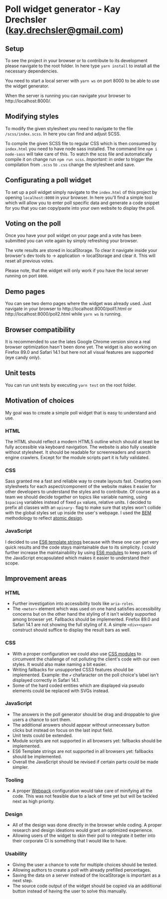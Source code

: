 # Poll widget generator - Kay Drechsler (kay.drechsler@gmail.com)

## Setup
To see the project in your browser or to contribute to its development please navigate to the root folder. In here type `yarn install` to install all the necessary dependencies.

You need to start a local server with `yarn ws` on port 8000 to be able to use the widget generator.

When the server is running you can navigate your browser to http://localhost:8000/.

## Modifying styles
To modify the given stylesheet you need to navigate to the file `/scss/index.scss`. In here you can find and adjust SCSS. 

To compile the given SCSS file to regular CSS which is then consumed by `index.html` you need to have node sass installed. The command line `npm i node-sass` will take care of this. To watch the scss file and automatically compile it on change run `npm run scss`. 
*Important:* in order to trigger the compilation from `.scss` to `.css` change the stylesheet and save. 

## Configurating a poll widget
To set up a poll widget simply navigate to the `index.html` of this project by opening `localhost:8000` in your browser. In here you'll find a simple tool which will allow you to enter poll specific data and generate a code snippet for you that you can copy/paste into your own website to display the poll. 

## Voting on the poll
Once you have your poll widget on your page and a vote has been submitted you can vote again by simply refreshing your browser. 

The vote results are stored in localStorage. To clear it navigate inside your browser's dev tools 
to -> application -> localStorage and clear it. This will reset all previous votes. 

Please note, that the widget will only work if you have the local server running on port `8000`.

## Demo pages
You can see two demo pages where the widget was already used. Just navigate in your browser to 
http://localhost:8000/poll1.html or http://localhost:8000/poll2.html while `yarn ws` is running. 

## Browser compatibility
It is recommended to use the lates Google Chrome version since a real browser optimization hasn't been done yet.
The widget is also working on Firefox 89.0 and Safari 14.1 but here not all visual features are supported (eye candy only).

## Unit tests
You can run unit tests by executing `yarn test` on the root folder. 

## Motivation of choices
My goal was to create a simple poll widget that is easy to understand and use.

### HTML
The HTML should reflect a modern HTML5 outline which should at least be fully accessible via keyboard navigation. The website is also fully useable without stylesheet. It should be readable for screenreaders and search engine crawlers. Except for the module scripts part it is fully validated.

### CSS
Sass granted me a fast and reliable way to create layouts fast. Creating own stylesheets for each aspect/component of the website makes it easier for other developers to understand the styles and to contribute. Of course as a team we should decide together on topics like variable naming, using `$spacing` variables instead of fixed `px` values, relative units. I decided to prefix all classes with an `opinary-` flag to make sure that styles won't collide with the global styles set up inside the user's webpage.
I used the [BEM](http://getbem.com/naming/) methodology to reflect [atomic design](https://bradfrost.com/blog/post/atomic-web-design/). 

### JavaScript
I decided to use [ES6 template strings](https://hacks.mozilla.org/2015/05/es6-in-depth-template-strings-2/) because with these one can get very quick results and the code stays maintainable due to its simplicity. I could further increase the maintainability by using [ES6 modules](https://hacks.mozilla.org/2015/08/es6-in-depth-modules/) to keep parts of the JavaScript encapsulated which makes it easier to understand their scope. 

## Improvement areas
### HTML
- Further investigation into accessibility tools like `aria-roles`.
- The `<meter>` element which was used on one hand satisfies accessibility concerns but on the other hand the styling of it isn't widely supported among browser yet. Fallbacks should be implemented. Firefox 89.0 and Safari 14.1 are not showing the full styling of it. A simple `<div><span>` construct should suffice to display the result bars as well. 

### CSS
- With a proper configuration we could also use [CSS modules](https://github.com/css-modules/css-modules) to circumvent the challenge of not polluting the client's code with our own styles. It would also make naming a bit easier. 
- Writing fallbacks for unsupported CSS3 features should be implemented. Example: the `✔` chafaracter on the poll choice's label isn't displayed correctly in Safari 14.1.
- Some of the hard coded entities which are displayed via pseudo elements could be replaced with SVGs instead.

### JavaScript
- The answers in the poll generator should be drag and droppable to give users a chance to sort them.
- The additional answers should appear without unnecessary button clicks but instead on focus on the last input field.
- Unit tests could be extended.
- Module scripts are not supported in all browsers yet: fallbacks should be implemented.
- ES6 Template strings are not supported in all browsers yet: fallbacks should be implemented.
- Overall the JavaScript should be revised if certain parts could be made simpler.

### Tooling
- A proper [Webpack](https://webpack.js.org/) configuration would take care of minifying all the code. This was not feasible due to a lack of time yet but will be tackled next as high priority. 

### Design
- All of the design was done directly in the browser while coding. A proper research and design ideations would grant an optimized experience.
- Allowing users of the widget to skin their poll to integrate it better into their corporate CI is something that I would like to have. 

### Usability
- Giving the user a chance to vote for multiple choices should be tested.
- Allowing authors to create a poll with already prefilled percentages.
- Saving the data on a server instead of the localStorage is important as a next step.
- The source code output of the widget should be copied via an additional button instead of having the user to solve this manually.